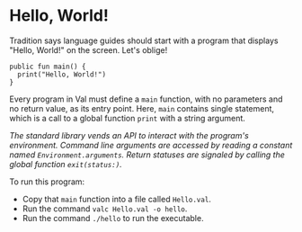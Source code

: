 # Hello, World!

Tradition says language guides should start with a program that displays "Hello, World!" on the screen. Let's oblige!

```
public fun main() {
  print("Hello, World!")
}
```

Every program in Val must define a `main` function, with no parameters and no return value, as its entry point. Here, `main` contains single statement, which is a call to a global function `print` with a string argument.

_The standard library vends an API to interact with the program's environment._ _Command line arguments are accessed by reading a constant named `Environment.arguments`._ _Return statuses are signaled by calling the global function `exit(status:)`._

To run this program:

* Copy that `main` function into a file called `Hello.val`.
* Run the command `valc Hello.val -o hello`.
* Run the command `./hello` to run the executable.
